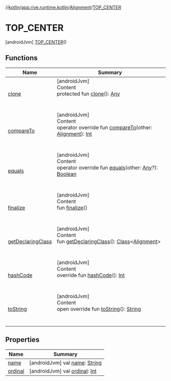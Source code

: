 //[kotlin](../../../../index.md)/[app.rive.runtime.kotlin](../../index.md)/[Alignment](../index.md)/[TOP_CENTER](index.md)



# TOP_CENTER  
 [androidJvm] [TOP_CENTER](index.md)()  
   


## Functions  
  
|  Name |  Summary | 
|---|---|
| <a name="kotlin/Enum/clone/#/PointingToDeclaration/"></a>[clone](../-b-o-t-t-o-m_-r-i-g-h-t/index.md#%5Bkotlin%2FEnum%2Fclone%2F%23%2FPointingToDeclaration%2F%5D%2FFunctions%2F499523992)| <a name="kotlin/Enum/clone/#/PointingToDeclaration/"></a>[androidJvm]  <br>Content  <br>protected fun [clone](../-b-o-t-t-o-m_-r-i-g-h-t/index.md#%5Bkotlin%2FEnum%2Fclone%2F%23%2FPointingToDeclaration%2F%5D%2FFunctions%2F499523992)(): [Any](https://kotlinlang.org/api/latest/jvm/stdlib/kotlin/-any/index.html)  <br><br><br>|
| <a name="kotlin/Enum/compareTo/#app.rive.runtime.kotlin.Alignment/PointingToDeclaration/"></a>[compareTo](../-b-o-t-t-o-m_-r-i-g-h-t/index.md#%5Bkotlin%2FEnum%2FcompareTo%2F%23app.rive.runtime.kotlin.Alignment%2FPointingToDeclaration%2F%5D%2FFunctions%2F499523992)| <a name="kotlin/Enum/compareTo/#app.rive.runtime.kotlin.Alignment/PointingToDeclaration/"></a>[androidJvm]  <br>Content  <br>operator override fun [compareTo](../-b-o-t-t-o-m_-r-i-g-h-t/index.md#%5Bkotlin%2FEnum%2FcompareTo%2F%23app.rive.runtime.kotlin.Alignment%2FPointingToDeclaration%2F%5D%2FFunctions%2F499523992)(other: [Alignment](../index.md)): [Int](https://kotlinlang.org/api/latest/jvm/stdlib/kotlin/-int/index.html)  <br><br><br>|
| <a name="kotlin/Enum/equals/#kotlin.Any?/PointingToDeclaration/"></a>[equals](../-b-o-t-t-o-m_-r-i-g-h-t/index.md#%5Bkotlin%2FEnum%2Fequals%2F%23kotlin.Any%3F%2FPointingToDeclaration%2F%5D%2FFunctions%2F499523992)| <a name="kotlin/Enum/equals/#kotlin.Any?/PointingToDeclaration/"></a>[androidJvm]  <br>Content  <br>operator override fun [equals](../-b-o-t-t-o-m_-r-i-g-h-t/index.md#%5Bkotlin%2FEnum%2Fequals%2F%23kotlin.Any%3F%2FPointingToDeclaration%2F%5D%2FFunctions%2F499523992)(other: [Any](https://kotlinlang.org/api/latest/jvm/stdlib/kotlin/-any/index.html)?): [Boolean](https://kotlinlang.org/api/latest/jvm/stdlib/kotlin/-boolean/index.html)  <br><br><br>|
| <a name="kotlin/Enum/finalize/#/PointingToDeclaration/"></a>[finalize](../-b-o-t-t-o-m_-r-i-g-h-t/index.md#%5Bkotlin%2FEnum%2Ffinalize%2F%23%2FPointingToDeclaration%2F%5D%2FFunctions%2F499523992)| <a name="kotlin/Enum/finalize/#/PointingToDeclaration/"></a>[androidJvm]  <br>Content  <br>fun [finalize](../-b-o-t-t-o-m_-r-i-g-h-t/index.md#%5Bkotlin%2FEnum%2Ffinalize%2F%23%2FPointingToDeclaration%2F%5D%2FFunctions%2F499523992)()  <br><br><br>|
| <a name="kotlin/Enum/getDeclaringClass/#/PointingToDeclaration/"></a>[getDeclaringClass](../-b-o-t-t-o-m_-r-i-g-h-t/index.md#%5Bkotlin%2FEnum%2FgetDeclaringClass%2F%23%2FPointingToDeclaration%2F%5D%2FFunctions%2F499523992)| <a name="kotlin/Enum/getDeclaringClass/#/PointingToDeclaration/"></a>[androidJvm]  <br>Content  <br>fun [getDeclaringClass](../-b-o-t-t-o-m_-r-i-g-h-t/index.md#%5Bkotlin%2FEnum%2FgetDeclaringClass%2F%23%2FPointingToDeclaration%2F%5D%2FFunctions%2F499523992)(): [Class](https://developer.android.com/reference/kotlin/java/lang/Class.html)<[Alignment](../index.md)>  <br><br><br>|
| <a name="kotlin/Enum/hashCode/#/PointingToDeclaration/"></a>[hashCode](../-b-o-t-t-o-m_-r-i-g-h-t/index.md#%5Bkotlin%2FEnum%2FhashCode%2F%23%2FPointingToDeclaration%2F%5D%2FFunctions%2F499523992)| <a name="kotlin/Enum/hashCode/#/PointingToDeclaration/"></a>[androidJvm]  <br>Content  <br>override fun [hashCode](../-b-o-t-t-o-m_-r-i-g-h-t/index.md#%5Bkotlin%2FEnum%2FhashCode%2F%23%2FPointingToDeclaration%2F%5D%2FFunctions%2F499523992)(): [Int](https://kotlinlang.org/api/latest/jvm/stdlib/kotlin/-int/index.html)  <br><br><br>|
| <a name="kotlin/Enum/toString/#/PointingToDeclaration/"></a>[toString](../-b-o-t-t-o-m_-r-i-g-h-t/index.md#%5Bkotlin%2FEnum%2FtoString%2F%23%2FPointingToDeclaration%2F%5D%2FFunctions%2F499523992)| <a name="kotlin/Enum/toString/#/PointingToDeclaration/"></a>[androidJvm]  <br>Content  <br>open override fun [toString](../-b-o-t-t-o-m_-r-i-g-h-t/index.md#%5Bkotlin%2FEnum%2FtoString%2F%23%2FPointingToDeclaration%2F%5D%2FFunctions%2F499523992)(): [String](https://kotlinlang.org/api/latest/jvm/stdlib/kotlin/-string/index.html)  <br><br><br>|


## Properties  
  
|  Name |  Summary | 
|---|---|
| <a name="app.rive.runtime.kotlin/Alignment.TOP_CENTER/name/#/PointingToDeclaration/"></a>[name](name.md)| <a name="app.rive.runtime.kotlin/Alignment.TOP_CENTER/name/#/PointingToDeclaration/"></a> [androidJvm] val [name](name.md): [String](https://kotlinlang.org/api/latest/jvm/stdlib/kotlin/-string/index.html)   <br>|
| <a name="app.rive.runtime.kotlin/Alignment.TOP_CENTER/ordinal/#/PointingToDeclaration/"></a>[ordinal](ordinal.md)| <a name="app.rive.runtime.kotlin/Alignment.TOP_CENTER/ordinal/#/PointingToDeclaration/"></a> [androidJvm] val [ordinal](ordinal.md): [Int](https://kotlinlang.org/api/latest/jvm/stdlib/kotlin/-int/index.html)   <br>|

